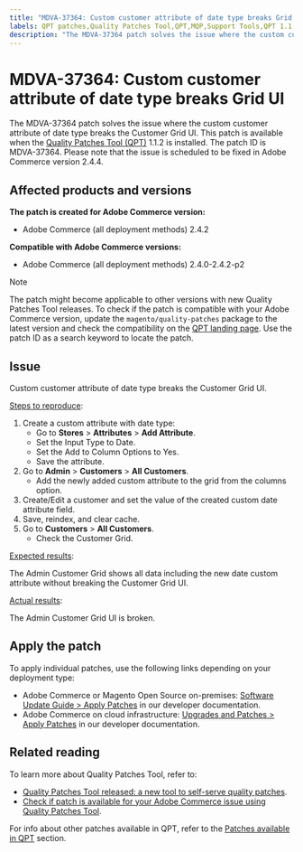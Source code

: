 ```yaml
---
title: "MDVA-37364: Custom customer attribute of date type breaks Grid UI"
labels: QPT patches,Quality Patches Tool,QPT,MQP,Support Tools,QPT 1.1.2,Magento,Adobe Commerce,on-premises,cloud infrastructure,customer attribute,custom,grid UI,broken,2.4.0,2.4.0-p1,2.4.1,2.4.1-p1,2.4.2,2.4.2-p1,2.4.2-p2
description: "The MDVA-37364 patch solves the issue where the custom customer attribute of date type breaks the Customer Grid UI. This patch is available when the [Quality Patches Tool (QPT)](https://support.magento.com/hc/en-us/articles/360047139492) 1.1.2 is installed. The patch ID is MDVA-37364. Please note that the issue is scheduled to be fixed in Adobe Commerce version 2.4.4."
---
```


# MDVA-37364: Custom customer attribute of date type breaks Grid UI

The MDVA-37364 patch solves the issue where the custom customer attribute of date type breaks the Customer Grid UI. This patch is available when the [Quality Patches Tool (QPT)](https://support.magento.com/hc/en-us/articles/360047139492) 1.1.2 is installed. The patch ID is MDVA-37364. Please note that the issue is scheduled to be fixed in Adobe Commerce version 2.4.4.

## Affected products and versions

**The patch is created for Adobe Commerce version:**

* Adobe Commerce (all deployment methods) 2.4.2

**Compatible with Adobe Commerce versions:**

* Adobe Commerce (all deployment methods) 2.4.0-2.4.2-p2

>[!NOTE]
>
>The patch might become applicable to other versions with new Quality Patches Tool releases. To check if the patch is compatible with your Adobe Commerce version, update the `magento/quality-patches` package to the latest version and check the compatibility on the [QPT landing page](https://devdocs.magento.com/quality-patches/tool.html#patch-grid). Use the patch ID as a search keyword to locate the patch.

## Issue

Custom customer attribute of date type breaks the Customer Grid UI.

<u>Steps to reproduce</u>:

1. Create a custom attribute with date type:
    * Go to **Stores** > **Attributes** > **Add Attribute**.
    * Set the Input Type to Date.
    * Set the Add to Column Options to Yes.
    * Save the attribute.
1. Go to **Admin** > **Customers** > **All Customers**.
    * Add the newly added custom attribute to the grid from the columns option.
1. Create/Edit a customer and set the value of the created custom date attribute field.
1. Save, reindex, and clear cache.
1. Go to **Customers** > **All Customers**.
    * Check the Customer Grid.

<u>Expected results</u>:

The Admin Customer Grid shows all data including the new date custom attribute without breaking the Customer Grid UI.

<u>Actual results</u>:

The Admin Customer Grid UI is broken.

## Apply the patch

To apply individual patches, use the following links depending on your deployment type:

* Adobe Commerce or Magento Open Source on-premises: [Software Update Guide > Apply Patches](https://devdocs.magento.com/guides/v2.4/comp-mgr/patching/mqp.html) in our developer documentation.
* Adobe Commerce on cloud infrastructure: [Upgrades and Patches > Apply Patches](https://devdocs.magento.com/cloud/project/project-patch.html) in our developer documentation.

## Related reading

To learn more about Quality Patches Tool, refer to:

* [Quality Patches Tool released: a new tool to self-serve quality patches](https://support.magento.com/hc/en-us/articles/360047139492).
* [Check if patch is available for your Adobe Commerce issue using Quality Patches Tool](https://support.magento.com/hc/en-us/articles/360047125252).

For info about other patches available in QPT, refer to the [Patches available in QPT](https://support.magento.com/hc/en-us/sections/360010506631-Patches-available-in-MQP-tool-) section.